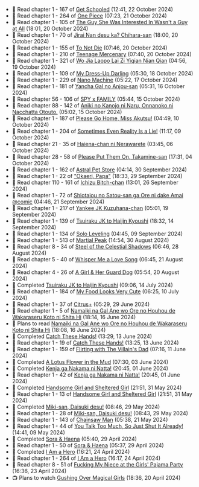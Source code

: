 <!-- ANILIST_ACTIVITY:start -->

-   📖 Read chapter 1 - 167 of [Get Schooled](https://anilist.co/manga/128521) (12:41, 22 October 2024)
-   📖 Read chapter 1 - 264 of [One Piece](https://anilist.co/manga/30013) (07:23, 21 October 2024)
-   📖 Read chapter 1 - 105 of [The Guy She Was Interested In Wasn't a Guy at All](https://anilist.co/manga/149544) (18:01, 20 October 2024)
-   📖 Read chapter 1 - 70 of [Jirai Nan desu ka? Chihara-san](https://anilist.co/manga/137714) (18:00, 20 October 2024)
-   📖 Read chapter 1 - 155 of [To Not Die](https://anilist.co/manga/136099) (07:46, 20 October 2024)
-   📖 Read chapter 1 - 210 of [Teenage Mercenary](https://anilist.co/manga/126297) (07:40, 20 October 2024)
-   📖 Read chapter 1 - 321 of [Wo Jia Laopo Lai Zi Yiqian Nian Qian](https://anilist.co/manga/146267) (04:56, 19 October 2024)
-   📖 Read chapter 1 - 109 of [My Dress-Up Darling](https://anilist.co/manga/101583) (05:30, 18 October 2024)
-   📖 Read chapter 1 - 229 of [Nano Machine](https://anilist.co/manga/120980) (05:22, 17 October 2024)
-   📖 Read chapter 1 - 181 of [Yancha Gal no Anjou-san](https://anilist.co/manga/101315) (05:31, 16 October 2024)
-   📖 Read chapter 56 - 106 of [SPY x FAMILY](https://anilist.co/manga/108556) (05:44, 15 October 2024)
-   📖 Read chapter 88 - 142 of [Aniki no Kanojo ni Naru, Onnanoko ni Nacchatta Otouto.](https://anilist.co/manga/173831) (05:02, 15 October 2024)
-   📖 Read chapter 1 - 187 of [Please Go Home, Miss Akutsu!](https://anilist.co/manga/113501) (04:49, 10 October 2024)
-   📖 Read chapter 1 - 204 of [Sometimes Even Reality Is a Lie!](https://anilist.co/manga/113076) (11:17, 09 October 2024)
-   📖 Read chapter 21 - 35 of [Haiena-chan ni Nerawarete](https://anilist.co/manga/170235) (03:45, 06 October 2024)
-   📖 Read chapter 28 - 58 of [Please Put Them On, Takamine-san](https://anilist.co/manga/107559) (17:31, 04 October 2024)
-   📖 Read chapter 1 - 162 of [Astral Pet Store](https://anilist.co/manga/160143) (04:14, 30 September 2024)
-   📖 Read chapter 1 - 22 of ["Okaeri, Papa"](https://anilist.co/manga/154376) (18:33, 29 September 2024)
-   📖 Read chapter 110 - 161 of [Ichizu Bitch-chan](https://anilist.co/manga/119121) (13:01, 26 September 2024)
-   📖 Read chapter 1 - 72 of [Shiotaiou no Satou-san ga Ore ni dake Amai @comic](https://anilist.co/manga/123130) (04:46, 21 September 2024)
-   📖 Read chapter 1 - 217 of [Yankee JK Kuzuhana-chan](https://anilist.co/manga/116822) (05:01, 19 September 2024)
-   📖 Read chapter 1 - 139 of [Tsuiraku JK to Haijin Kyoushi](https://anilist.co/manga/99737) (18:32, 14 September 2024)
-   📖 Read chapter 1 - 134 of [Solo Leveling](https://anilist.co/manga/105398) (04:45, 09 September 2024)
-   📖 Read chapter 1 - 513 of [Martial Peak](https://anilist.co/manga/104494) (14:54, 30 August 2024)
-   📖 Read chapter 8 - 34 of [Steel of the Celestial Shadows](https://anilist.co/manga/119004) (06:46, 28 August 2024)
-   📖 Read chapter 5 - 40 of [Whisper Me a Love Song](https://anilist.co/manga/107987) (06:45, 21 August 2024)
-   📖 Read chapter 4 - 26 of [A Girl & Her Guard Dog](https://anilist.co/manga/106315) (05:54, 20 August 2024)
-   📖 Completed [Tsuiraku JK to Haijin Kyoushi](https://anilist.co/manga/99737) (09:06, 14 July 2024)
-   📖 Read chapter 1 - 184 of [My Food Looks Very Cute](https://anilist.co/manga/129345) (06:25, 10 July 2024)
-   📖 Read chapter 1 - 37 of [Citrus+](https://anilist.co/manga/103884) (05:29, 29 June 2024)
-   📖 Read chapter 1 - 5 of [Namaiki na Gal Ane wo Ore no Houhou de Wakaraseru Koto ni Shita Hi](https://anilist.co/manga/172383) (18:14, 16 June 2024)
-   📖 Plans to read [Namaiki na Gal Ane wo Ore no Houhou de Wakaraseru Koto ni Shita Hi](https://anilist.co/manga/172383) (18:08, 16 June 2024)
-   📖 Completed [Catch These Hands!](https://anilist.co/manga/104112) (13:29, 13 June 2024)
-   📖 Read chapter 1 - 19 of [Catch These Hands!](https://anilist.co/manga/104112) (13:25, 13 June 2024)
-   📖 Read chapter 1 - 159 of [Flirting with The Villain's Dad](https://anilist.co/manga/117581) (07:16, 11 June 2024)
-   📖 Completed [A Lotus Flower in the Mud](https://anilist.co/manga/100037) (07:30, 03 June 2024)
-   📖 Completed [Kenja ga Nakama ni Natta!](https://anilist.co/manga/130548) (20:45, 01 June 2024)
-   📖 Read chapter 1 - 42 of [Kenja ga Nakama ni Natta!](https://anilist.co/manga/130548) (20:45, 01 June 2024)
-   📖 Completed [Handsome Girl and Sheltered Girl](https://anilist.co/manga/111168) (21:51, 31 May 2024)
-   📖 Read chapter 1 - 13 of [Handsome Girl and Sheltered Girl](https://anilist.co/manga/111168) (21:51, 31 May 2024)
-   📖 Completed [Miki-san, Daisuki desu!](https://anilist.co/manga/118993) (08:46, 29 May 2024)
-   📖 Read chapter 1 - 28 of [Miki-san, Daisuki desu!](https://anilist.co/manga/118993) (08:43, 29 May 2024)
-   📖 Read chapter 1 - 143 of [Chainsaw Man](https://anilist.co/manga/105778) (05:38, 21 May 2024)
-   📖 Read chapter 1 - 44 of [You Talk Too Much, So Just Shut It Already!](https://anilist.co/manga/149337) (14:41, 09 May 2024)
-   📖 Completed [Sora & Haena](https://anilist.co/manga/126769) (05:40, 29 April 2024)
-   📖 Read chapter 1 - 50 of [Sora & Haena](https://anilist.co/manga/126769) (05:37, 29 April 2024)
-   📖 Completed [I Am a Hero](https://anilist.co/manga/44440) (16:21, 24 April 2024)
-   📖 Read chapter 1 - 264 of [I Am a Hero](https://anilist.co/manga/44440) (16:17, 24 April 2024)
-   📖 Read chapter 8 - 51 of [Fucking My Niece at the Girls' Pajama Party](https://anilist.co/manga/128678) (16:36, 23 April 2024)
-   📺 Plans to watch [Gushing Over Magical Girls](https://anilist.co/anime/162780) (18:36, 20 April 2024)

<!-- ANILIST_ACTIVITY:end -->
